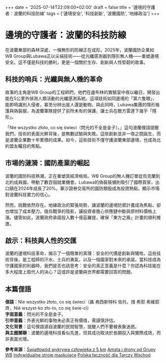 +++
date = '2025-07-14T22:09:00+02:00'
draft = false
title = '邊境的守護者：波蘭的科技防線'
tags = ['邊境安全', '科技創新', '波蘭國防', '地緣政治']
+++

# 邊境的守護者：波蘭的科技防線

在波蘭東部的森林深處，一條無形的防線正在成形。2025年，波蘭國防企業如WB Group與Lubawa正以尖端技術——從光纖感測器到隱形無人機——重塑邊境安全。這不僅是科技的勝利，更是一個關於生存、創新與人性堅韌的故事。

## 科技的哨兵：光纖與無人機的革命

故事的主角是WB Group的工程師們，他們在盧布林的實驗室中夜以繼日，開發出能在5公里外偵測人類活動的光纖感測系統。這項技術如同邊境的「第六隻眼」，能即時識別入侵者，甚至分辨出是人還是動物。與此同時，Lubawa集團的隱形帳篷與偽裝服，為波蘭軍隊提供了前所未有的保護，讓士兵在敵方雷達下幾乎「隱形」。

「Nie wszystko złoto, co się świeci（閃光的不全是金子）。」這句波蘭俚語提醒我們，技術的表面光鮮背後，是無數試驗與失敗。這些創新並非一夜之間誕生，而是波蘭企業數十年累積的成果。如今，這些技術不僅守護波蘭東部邊境，也成為北約盟友矚目的焦點。

## 市場的漣漪：國防產業的崛起

波蘭的國防科技熱潮，正在重塑其經濟格局。WB Group的無人機訂單從烏克蘭到北約成員國，帶動了數百個就業機會。Lubawa的偽裝裝備則吸引了國際買家，出口額在2024年成長了20%。華沙證券交易所的國防類股成為投資熱點，顯示市場對波蘭科技實力的信心。

然而，挑戰依然存在。地緣政治的緊張局勢，讓波蘭的邊境防禦計畫成為焦點，卻也增加了成本壓力。俄烏戰爭的陰影，讓投資者擔心供應鏈中斷與原材料價格上漲。儘管如此，波蘭政府承諾投入數十億茲羅提，確保「東方之盾」計畫的順利推進。

## 啟示：科技與人性的交匯

波蘭的邊境科技革命，揭示了一個簡單的真理：安全的代價是創新與犧牲。這些技術背後，是工程師的汗水、士兵的勇氣，以及一個國家對未來的承諾。當科技成為守護國家的利器時，我們是否也該思考：安全的真正意義是什麼？你認為科技能在多大程度上取代人的決心？這或許是波蘭與世界都需要回答的問題。

## 本篇俚語

**俚語**：Nie wszystko złoto, co się świeci（聶 弗西斯特科 佐托，措 希耶 希維耶齊，Niè wszyst-ko zło-to, co się świe-ci）  
**字面意義**：閃光的不全是金子。  
**引申意義**：外表光鮮的事物未必真正有價值，需謹慎評估。  
**文化背景**：這句俚語源自波蘭的民間智慧，提醒人們不要被表象迷惑。  
**與主題關聯**：波蘭的邊境科技看似先進，但其成功取決於長期投入與實際成效，而非表面光環。

**參考來源**：[Światłowód wykrywa człowieka z 5 km](https://defence24.pl/technologie/swiatlowod-wykrywa-czlowieka-z-5-km-obroni-granice-polski) [Amsta i drony od Grupy WB](https://infosecurity24.pl/bezpieczenstwo-wewnetrzne/amsta-i-drony-od-grupy-wb-do-ochrony-polskich-granic) [Indywidualne stroje maskujące](https://defence24.pl/przemysl/indywidualne-stroje-maskujace-i-namioty-balistyczne-od-grupy-lubawa) [Polska łączność dla Tarczy Wschod](https://defence24.pl/przemysl/polska-lacznosc-dla-tarczy-wschod)[](https://strefabiznesu.pl/polskie-elektrownie-jadrowe-podpisaly-kolejna-umowe-budowa-elektrowni-coraz-blizej/ar/c3p2-27513465)[](https://strefabiznesu.pl/polskie-elektrownie-jadrowe-podpisaly-kolejna-umowe-budowa-elektrowni-coraz-blizej/ar/c3p2-27513465)[](https://strefabiznesu.pl/polskie-elektrownie-jadrowe-podpisaly-kolejna-umowe-budowa-elektrowni-coraz-blizej/ar/c3p2-27513465)
